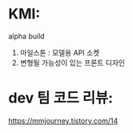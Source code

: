 # KMI:

alpha build

1. 마일스톤 : 모델용 API 소켓
2. 변형될 가능성이 있는 프론트 디자인

# dev 팀 코드 리뷰:
https://mmjourney.tistory.com/14